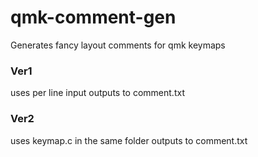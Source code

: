 # qmk-comment-gen
Generates fancy layout comments for qmk keymaps 

### Ver1
uses per line input
outputs to comment.txt

### Ver2
uses keymap.c in the same folder
outputs to comment.txt

